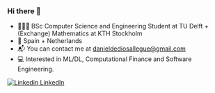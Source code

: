 ### Hi there 👋

* 👨🏼‍🎓 BSc Computer Science and Engineering Student at TU Delft + (Exchange) Mathematics at KTH Stockholm
* 📍 Spain + Netherlands
* 📬 You can contact me at danieldediosallegue@gmail.com
* 💻 Interested in ML/DL, Computational Finance and Software Engineering.

[![Linkedin](https://i.sstatic.net/gVE0j.png) LinkedIn](https://www.linkedin.com/in/daniel-de-dios-allegue/)
